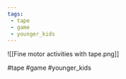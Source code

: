 ```yaml
---
tags:
 - tape
 - game
 - younger_kids
---
```

![[Fine motor activities with tape.png]]

#tape #game #younger_kids
